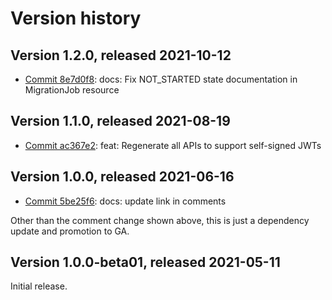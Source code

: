# Version history

## Version 1.2.0, released 2021-10-12

- [Commit 8e7d0f8](https://github.com/googleapis/google-cloud-dotnet/commit/8e7d0f8): docs: Fix NOT_STARTED state documentation in MigrationJob resource

## Version 1.1.0, released 2021-08-19

- [Commit ac367e2](https://github.com/googleapis/google-cloud-dotnet/commit/ac367e2): feat: Regenerate all APIs to support self-signed JWTs

## Version 1.0.0, released 2021-06-16

- [Commit 5be25f6](https://github.com/googleapis/google-cloud-dotnet/commit/5be25f6): docs: update link in comments

Other than the comment change shown above, this is just a dependency
update and promotion to GA.

## Version 1.0.0-beta01, released 2021-05-11

Initial release.

